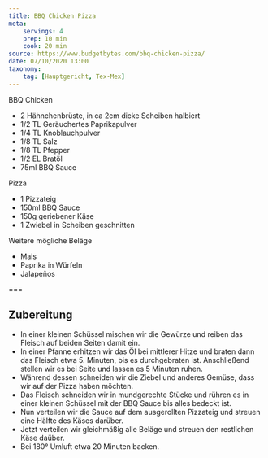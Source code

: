 ```yaml
---
title: BBQ Chicken Pizza
meta:
    servings: 4
    prep: 10 min
    cook: 20 min
source: https://www.budgetbytes.com/bbq-chicken-pizza/
date: 07/10/2020 13:00
taxonomy:
    tag: [Hauptgericht, Tex-Mex]
---
```

BBQ Chicken

* 2 Hähnchenbrüste, in ca 2cm dicke Scheiben halbiert
* 1/2 TL Geräuchertes Paprikapulver
* 1/4 TL Knoblauchpulver
* 1/8 TL Salz
* 1/8 TL Pfepper
* 1/2 EL Bratöl
* 75ml BBQ Sauce

Pizza

* 1 Pizzateig
* 150ml BBQ Sauce
* 150g geriebener Käse
* 1 Zwiebel in Scheiben geschnitten

Weitere mögliche Beläge
* Mais
* Paprika in Würfeln
* Jalapeños

===

## Zubereitung

* In einer kleinen Schüssel mischen wir die Gewürze und reiben das Fleisch auf beiden Seiten damit ein.
* In einer Pfanne erhitzen wir das Öl bei mittlerer Hitze und braten dann das Fleisch etwa 5. Minuten, bis es durchgebraten ist. Anschließend stellen wir es bei Seite und lassen es 5 Minuten ruhen.
* Während dessen schneiden wir die Ziebel und anderes Gemüse, dass wir auf der Pizza haben möchten.
* Das Fleisch schneiden wir in mundgerechte Stücke und rühren es in einer kleinen Schüssel mit der BBQ Sauce bis alles bedeckt ist.
* Nun verteilen wir die Sauce auf dem ausgerollten Pizzateig und streuen eine Hälfte des Käses darüber.
* Jetzt verteilen wir gleichmäßig alle Beläge und streuen den restlichen Käse daüber.
* Bei 180° Umluft etwa 20 Minuten backen.